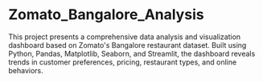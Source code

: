 # Zomato_Bangalore_Analysis
This project presents a comprehensive data analysis and visualization dashboard based on Zomato's Bangalore restaurant dataset. Built using Python, Pandas, Matplotlib, Seaborn, and Streamlit, the dashboard reveals trends in customer preferences, pricing, restaurant types, and online behaviors.
